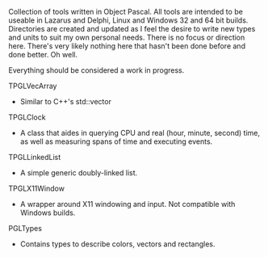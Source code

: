Collection of tools written in Object Pascal. All tools are intended to be useable in Lazarus and Delphi, Linux and Windows 32 and 64 bit builds. Directories are created and updated as I feel the desire to write new types and units to suit my own personal needs. There is no focus or direction here. There's very likely nothing here that hasn't been done before and done better. Oh well.

Everything should be considered a work in progress.



TPGLVecArray
- Similar to C++'s std::vector

TPGLClock
- A class that aides in querying CPU and real (hour, minute, second) time, as well as measuring spans of time and executing events.

TPGLLinkedList
- A simple generic doubly-linked list.

TPGLX11Window
- A wrapper around X11 windowing and input. Not compatible with Windows builds.

PGLTypes
- Contains types to describe colors, vectors and rectangles.
